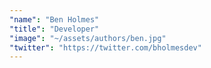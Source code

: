 ```yaml
---
"name": "Ben Holmes"
"title": "Developer"
"image": "~/assets/authors/ben.jpg"
"twitter": "https://twitter.com/bholmesdev"
---
```

